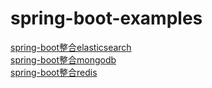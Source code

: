 # spring-boot-examples
[spring-boot整合elasticsearch](https://github.com/BooksCup/spring-boot-examples/tree/master/spring-boot-elasticsearch)  
[spring-boot整合mongodb](https://github.com/BooksCup/spring-boot-examples/tree/master/spring-boot-mongodb)  
[spring-boot整合redis](https://github.com/BooksCup/spring-boot-examples/tree/master/spring-boot-redis)
